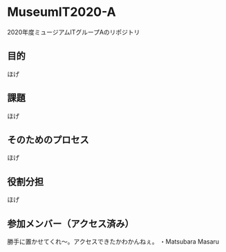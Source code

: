 # MuseumIT2020-A
2020年度ミュージアムITグループAのリポジトリ
## 目的
ほげ
## 課題
ほげ
## そのためのプロセス
ほげ
## 役割分担
ほげ
## 参加メンバー（アクセス済み）
勝手に置かせてくれ〜。アクセスできたかわかんねぇ。
・Matsubara Masaru
